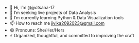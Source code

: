 - 👋 Hi, I’m @jyotsana-17
- 👀 I’m seeking live projects of Data Analysis
- 🌱 I’m currently learning Python & Data Visualization tools
- 📫 How to reach me jivika2092023@gmail.com
- 😄 Pronouns: She/Her/Hers
- ⚡ Organized, thoughtful, and committed to improving the craft

<!---
jyotsana-17/jyotsana-17 is a ✨ special ✨ repository because its `README.md` (this file) appears on your GitHub profile.
You can click the Preview link to take a look at your changes.
--->
